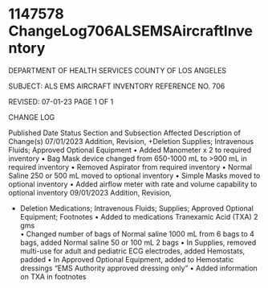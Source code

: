 # 1147578 ChangeLog706ALSEMSAircraftInventory

DEPARTMENT OF HEALTH SERVICES 
COUNTY OF LOS ANGELES 
  
SUBJECT: ALS EMS AIRCRAFT INVENTORY REFERENCE NO. 706 
  
 
 
REVISED: 07-01-23 PAGE 1 OF 1  
 
CHANGE LOG 
 
Published 
Date 
Status Section and 
Subsection Affected 
Description of Change(s) 
07/01/2023 Addition, 
Revision, 
+Deletion 
Supplies; Intravenous 
Fluids; Approved 
Optional Equipment 
• Added Manometer x 2 to required 
inventory 
• Bag Mask device changed from 
650-1000 mL to >900 mL in 
required inventory 
• Removed Aspirator from required 
inventory 
• Normal Saline 250 or 500 mL 
moved to optional inventory 
• Simple Masks moved to optional 
inventory 
• Added airflow meter with rate and 
volume capability to optional 
inventory 
09/01/2023 Addition, 
Revision, 
+ Deletion 
Medications; 
Intravenous Fluids; 
Supplies; 
Approved Optional 
Equipment; 
Footnotes 
• Added to medications Tranexamic 
Acid (TXA) 2 gms  
• Changed number of bags of Normal 
saline 1000 mL from 6 bags to 4 
bags, added Normal saline 50 or 
100 mL 2 bags 
• In Supplies, removed multi-use for 
adult and pediatric ECG electrodes, 
added Hemostats, padded 
• In Approved Optional Equipment, 
added to Hemostatic dressings 
“EMS Authority approved dressing 
only” 
• Added information on TXA in 
footnotes
